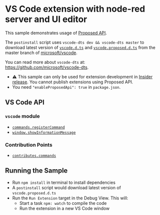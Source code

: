 # VS Code extension with node-red server and UI editor

This sample demonstrates usage of [Proposed API](https://code.visualstudio.com/api/advanced-topics/using-proposed-api).

The `postinstall` script uses `vscode-dts dev && vscode-dts master` to download latest version of [`vscode.d.ts`](https://github.com/microsoft/vscode/blob/master/src/vs/vscode.d.ts) and [`vscode.proposed.d.ts`](https://github.com/microsoft/vscode/blob/master/src/vs/vscode.proposed.d.ts) from the master branch of [microsoft/vscode](https://github.com/microsoft/vscode).

You can read more about `vscode-dts` at: https://github.com/microsoft/vscode-dts.

- ⚠️ This sample can only be used for extension development in [Insider release](https://code.visualstudio.com/insiders/). You cannot publish extensions using Proposed API.
- You need `"enableProposedApi": true` in `package.json`.

## VS Code API

### `vscode` module

- [`commands.registerCommand`](https://code.visualstudio.com/api/references/vscode-api#commands.registerCommand)
- [`window.showInformationMessage`](https://code.visualstudio.com/api/references/vscode-api#window.showInformationMessage)

### Contribution Points

- [`contributes.commands`](https://code.visualstudio.com/api/references/contribution-points#contributes.commands)

## Running the Sample

- Run `npm install` in terminal to install dependencies
- A `postinstall` script would download latest version of `vscode.proposed.d.ts`
- Run the `Run Extension` target in the Debug View. This will:
	- Start a task `npm: watch` to compile the code
	- Run the extension in a new VS Code window
